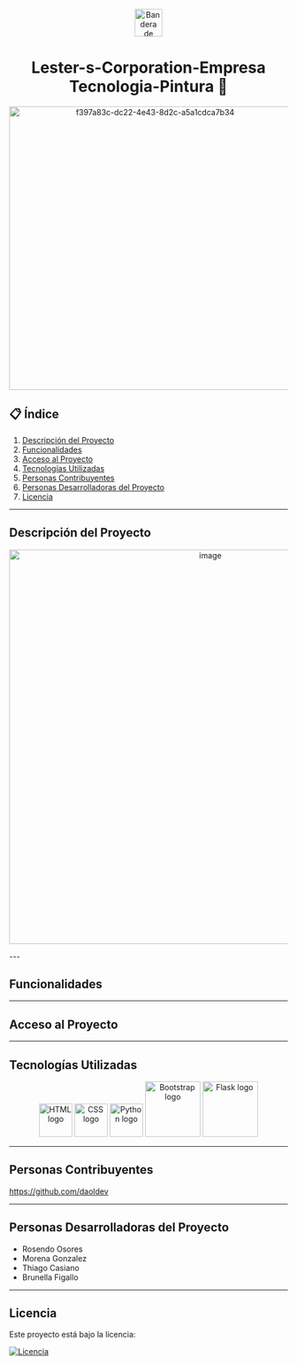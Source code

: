 <p align="center">
  <img src="https://upload.wikimedia.org/wikipedia/commons/1/1a/Flag_of_Argentina.svg" width="50" alt="Bandera de Argentina"/>
</p>

<h1 align="center"> Lester-s-Corporation-Empresa Tecnologia-Pintura 🎨</h1>

<p align = center>
<img width="512" height="512" alt="f397a83c-dc22-4e43-8d2c-a5a1cdca7b34" src="https://github.com/user-attachments/assets/86a3bf06-6ddf-4ad0-b64b-dc6e56f118fd" />
</p>


  
## 📋 Índice
1. [Descripción del Proyecto](#descripción-del-proyecto)  
2. [Funcionalidades](#funcionalidades)  
3. [Acceso al Proyecto](#acceso-al-proyecto)  
4. [Tecnologías Utilizadas](#tecnologías-utilizadas)  
5. [Personas Contribuyentes](#personas-contribuyentes)  
6. [Personas Desarrolladoras del Proyecto](#personas-desarrolladoras-del-proyecto)  
7. [Licencia](#licencia)  
---

## Descripción del Proyecto

<p align = center>
<img width="712" height="712" alt="image" src="https://github.com/user-attachments/assets/dcc8ce01-4b61-4fd5-b98c-8778d8090dc3" />
</p>
---

## Funcionalidades


---

## Acceso al Proyecto



---

## Tecnologías Utilizadas

<p align="center">
  <img src="https://cdn.jsdelivr.net/gh/devicons/devicon/icons/html5/html5-original.svg" width="60" alt="HTML logo"/>
  <img src="https://cdn.jsdelivr.net/gh/devicons/devicon/icons/css3/css3-original.svg" width="60" alt="CSS logo"/>
  <img src="https://cdn.jsdelivr.net/gh/devicons/devicon/icons/python/python-original.svg" width="60" alt="Python logo"/>
  <img src="https://img.shields.io/badge/Bootstrap-563d7c?style=for-the-badge&logo=bootstrap&logoColor=white" width="100" alt="Bootstrap logo"/>
  <img src="https://img.shields.io/badge/Flask-000000?style=for-the-badge&logo=flask&logoColor=white" width="100" alt="Flask logo"/>
</p>

---

## Personas Contribuyentes  


https://github.com/daoldev

---

## Personas Desarrolladoras del Proyecto

- Rosendo Osores  
- Morena Gonzalez  
- Thiago Casiano  
- Brunella Figallo  

---




## Licencia

Este proyecto está bajo la licencia:

[![Licencia](https://img.shields.io/badge/Licencia-Apache%202.0-blue.svg)](LICENSE)

